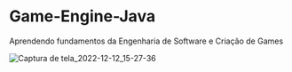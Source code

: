 # Game-Engine-Java
Aprendendo fundamentos da Engenharia de Software e Criação de Games

![Captura de tela_2022-12-12_15-27-36](https://user-images.githubusercontent.com/9157977/207125171-b59f15fb-781f-4b45-9d59-fe26a7b8800b.png)
